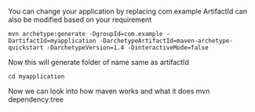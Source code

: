 You can change your application by replacing com.example
ArtifactId can also be modified based on your requirement

    mvn archetype:generate -DgroupId=com.example -DartifactId=myapplication -DarchetypeArtifactId=maven-archetype-quickstart -DarchetypeVersion=1.4 -DinteractiveMode=false

Now this will generate folder of name same as artifactId

    cd myapplication

Now we can look into how maven works and what it does
    mvn dependency:tree


